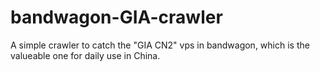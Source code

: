 # bandwagon-GIA-crawler
A simple crawler to catch the "GIA CN2" vps in bandwagon, which is the valueable one for daily use in China.

